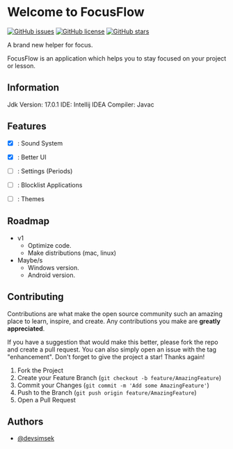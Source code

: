 # Welcome to FocusFlow

[![GitHub issues](https://img.shields.io/github/issues/devsimsek/FocusFlow)](https://github.com/devsimsek/FocusFlow/issues)
[![GitHub license](https://img.shields.io/github/license/devsimsek/FocusFlow)](https://github.com/devsimsek/FocusFlow)
[![GitHub stars](https://img.shields.io/github/stars/devsimsek/FocusFlow)](https://github.com/devsimsek/FocusFlow/stargazers)

A brand new helper for focus.

FocusFlow is an application which helps you to stay focused on your project or lesson.

## Information

Jdk Version: 17.0.1
IDE: Intellij IDEA
Compiler: Javac

## Features

- [x] : Sound System

- [x] : Better UI

- [ ] : Settings (Periods)

- [ ] : Blocklist Applications

- [ ] : Themes

## Roadmap

- v1
    - Optimize code.
    - Make distributions (mac, linux)
- Maybe/s
    - Windows version.
    - Android version.

## Contributing

Contributions are what make the open source community such an amazing place to learn, inspire, and create. Any
contributions you make are **greatly appreciated**.

If you have a suggestion that would make this better, please fork the repo and create a pull request. You can also
simply open an issue with the tag "enhancement".
Don't forget to give the project a star! Thanks again!

1. Fork the Project
2. Create your Feature Branch (`git checkout -b feature/AmazingFeature`)
3. Commit your Changes (`git commit -m 'Add some AmazingFeature'`)
4. Push to the Branch (`git push origin feature/AmazingFeature`)
5. Open a Pull Request

## Authors

- [@devsimsek](https://www.github.com/devsimsek)
